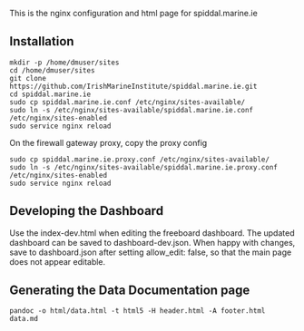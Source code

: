 This is the nginx configuration and html page for spiddal.marine.ie

Installation
------------

    mkdir -p /home/dmuser/sites
    cd /home/dmuser/sites
    git clone https://github.com/IrishMarineInstitute/spiddal.marine.ie.git
    cd spiddal.marine.ie
    sudo cp spiddal.marine.ie.conf /etc/nginx/sites-available/
    sudo ln -s /etc/nginx/sites-available/spiddal.marine.ie.conf /etc/nginx/sites-enabled
    sudo service nginx reload

On the firewall gateway proxy, copy the proxy config

    sudo cp spiddal.marine.ie.proxy.conf /etc/nginx/sites-available/
    sudo ln -s /etc/nginx/sites-available/spiddal.marine.ie.proxy.conf /etc/nginx/sites-enabled
    sudo service nginx reload

Developing the Dashboard
------------------------
Use the index-dev.html when editing the freeboard dashboard. The updated dashboard can be saved to dashboard-dev.json.
When happy with changes, save to dashboard.json after setting allow_edit: false, so that the main page
does not appear editable.


Generating the Data Documentation page
--------------------------------------

    pandoc -o html/data.html -t html5 -H header.html -A footer.html data.md
